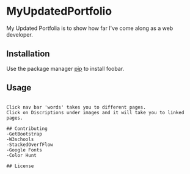 # MyUpdatedPortfolio

My Updated Portfolia is to show how far I've come along as a web developer.

## Installation

Use the package manager [pip](https://pip.pypa.io/en/stable/) to install foobar.

## Usage

```Bootstrap was used for nav bar, card, and accordian styles.

Click nav bar 'words' takes you to different pages.
Click on Discriptions under images and it will take you to linked pages.

## Contributing
-GetBootstrap
-W3schools
-StackedOverfFlow
-Google Fonts
-Color Hunt

## License
